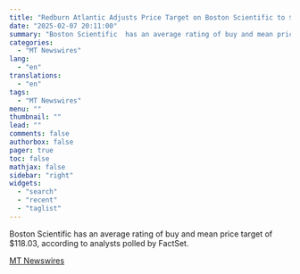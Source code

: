 ```yaml
---
title: "Redburn Atlantic Adjusts Price Target on Boston Scientific to $118 From $95, Keeps Buy Rating"
date: "2025-02-07 20:11:00"
summary: "Boston Scientific  has an average rating of buy and mean price target of $118.03, according to analysts polled by FactSet."
categories:
  - "MT Newswires"
lang:
  - "en"
translations:
  - "en"
tags:
  - "MT Newswires"
menu: ""
thumbnail: ""
lead: ""
comments: false
authorbox: false
pager: true
toc: false
mathjax: false
sidebar: "right"
widgets:
  - "search"
  - "recent"
  - "taglist"
---
```


Boston Scientific has an average rating of buy and mean price target of $118.03, according to analysts polled by FactSet.

[MT Newswires](https://www.tradingview.com/news/mtnewswires.com:20250207:A3312340:0/)
